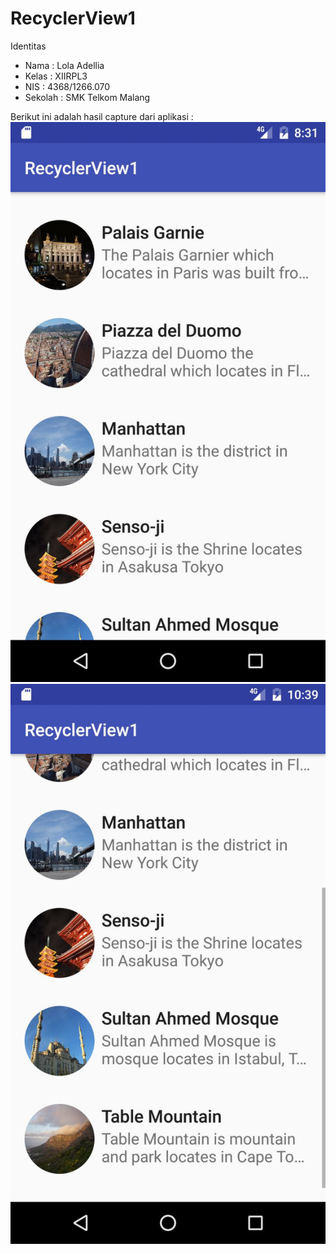 # RecyclerView1

Identitas

- Nama : Lola Adellia
- Kelas : XIIRPL3
- NIS : 4368/1266.070
- Sekolah : SMK Telkom Malang


Berikut ini adalah hasil capture dari aplikasi :
![s1](https://github.com/Adellia/RecyclerView1/blob/master/RV1a.jpg)
![s2](https://github.com/Adellia/RecyclerView1/blob/master/RV1b.jpg)
